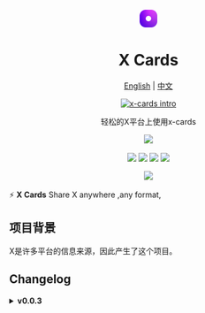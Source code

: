 <a name="readme-top"></a>

<div align="center">
<img src="assets/icon.png" width="32" >
<h1>X Cards</h1>

[English](README.md) | [中文](README_ZH.md)

[![x-cards intro](https://img.youtube.com/vi/v8iQV8ZoVBk/0.jpg)](https://www.youtube.com/watch?v=v8iQV8ZoVBk)

轻松的X平台上使用x-cards

[![][vercel-shield]][vercel-link]

[![][share-x-shield]][share-x-link]
[![][share-whatsapp-shield]][share-whatsapp-link]
[![][share-reddit-shield]][share-reddit-link]
[![][share-weibo-shield]][share-weibo-link]

[![][share-linkedin-shield]][share-linkedin-link]

[github-issues-link]: https://github.com/hzeyuan/x-cards/issues
[github-contributors-shield]: https://img.shields.io/github/contributors/hzeyuan/OpenGPTS?color=c4f042&labelColor=black&style=flat-square
[github-contributors-link]: https://github.com/hzeyuan/OpenGPTS/graphs/contributors
[vercel-link]: https://x-cards.net
[vercel-shield]: https://img.shields.io/website?down_message=offline&label=vercel&labelColor=black&logo=vercel&style=flat-square&up_message=online&url=https://x-cards.net
[share-linkedin-link]: https://linkedin.com/feed
[share-linkedin-shield]: https://img.shields.io/badge/-share%20on%20linkedin-black?labelColor=black&logo=linkedin&logoColor=white&style=flat-square
[share-reddit-link]: https://www.reddit.com/submit?title=x-cards&url=https://github.com/hzeyuan/x-cards
[share-reddit-shield]: https://img.shields.io/badge/-share%20on%20reddit-black?labelColor=black&logo=reddit&logoColor=white&style=flat-square
[share-telegram-link]: https://t.me/share/url?text=x-cards&url=https://github.com/hzeyuan/x-cards
[share-telegram-shield]: https://img.shields.io/badge/-share%20on%20telegram-black?labelColor=black&logo=telegram&logoColor=white&style=flat-square
[share-weibo-link]: http://service.weibo.com/share/share.php?sharesource=weibo&title=x-cards
[share-weibo-shield]: https://img.shields.io/badge/-share%20on%20weibo-black?labelColor=black&logo=sinaweibo&logoColor=white&style=flat-square
[share-whatsapp-link]: https://api.whatsapp.com/send?text=x-cards
[share-whatsapp-shield]: https://img.shields.io/badge/-share%20on%20whatsapp-black?labelColor=black&logo=whatsapp&logoColor=white&style=flat-square
[share-x-link]: https://x.com/intent/tweet?hashtags=chatbot%2CchatGPT%2CopenAI&url=https://github.com/hzeyuan/x-cards
[share-x-shield]: https://img.shields.io/badge/-share%20on%20x-black?labelColor=black&logo=x&logoColor=white&style=flat-square

</div>

⚡ **X Cards** Share X anywhere ,any format,

## 项目背景

X是许多平台的信息来源，因此产生了这个项目。

## Changelog

<details>
<summary><strong>v0.0.3</strong></summary>

- 优化性能，使用web worker生成图片， 处理下拉后x.com空白问题。
- 增加padding设置，调整卡片内边距。
- 增加生成图片质量设置。
- 增加md格式导出。
- 支持调整字体大小。
- 交互优化，安装插件后或者，点击icon，跳转到welcome页面。

<details>
<summary><strong>v0.0.2</strong></summary>

- 新增实时预览功能，现在右上角有个toast可以观察到生成的卡片。
- 引入了自定义卡片背景颜色。
- 可自定义卡片宽度。
- 改进：现在点击默认复制图片，而不是下载图片。
- 修复了视频获取封面图的问题。
- 增加了连续帖子获取的支持。
- 实现了帖子的动态添加、删除、拖拽和管理。

</details>

<details>
<summary><strong>v0.0.1</strong></summary>

- 点击即可轻松访问。
- 获取视频、图片、文本、点赞等。
- 导出多种格式，包括JSON、Markdown、PNG、JPEG和SVG。

</details>

## features

- 简单易用，只需点击一下即生成卡片。
- 轻松获取视频、图片、文字、点赞和浏览历史。
- 支持多种格式导出，包括JSON、Markdown、PNG、JPEG和SVG。
- 模板功能，保存您经常使用的卡片样式。

<br/>

## How to Use

1. 点击下载插件
   ![Download Extension](./assets/install_guide/1.download.png)

2. 浏览器输入 chrome://extensions/ 并打开开发者模式

3. 解压并，拖动整个文件夹到页面，如图：
   ![Drag the extension file to the page](./assets/install_guide/2.install.png)

4. 打开x.com并浏览帖子，您将在右下角找到您的卡片按钮，参考上方视频。

## 开发指南

本项目使用 Plasmo 框架进行快速 Chrome 扩展开发。
使用 Next.js 进行前端开发。
采用 Tailwind CSS 和 Shadcn 作为 CSS 框架。
使用 Langchain 开发智能代理。
部署在 Vercel 平台上。

Local development:

```bash
pnpm install

# Run frontend
npm run dev:next
# Run plugin
npm run dev:plasmo
```

## Starchart

[![Star History Chart](https://api.star-history.com/svg?repos=hzeyuan/x-cards&type=Date)](https://star-history.com/#hzeyuan/x-cards&Date)
